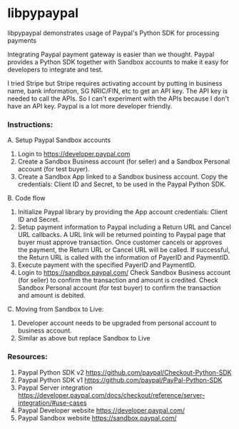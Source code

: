 # libpypaypal

libpypaypal demonstrates usage of Paypal's Python SDK for processing payments


Integrating Paypal payment gateway is easier than we thought. Paypal provides a Python SDK together with Sandbox accounts to make it easy for developers to integrate and test. 

I tried Stripe but Stripe requires activating account by putting in business name, bank information, SG NRIC/FIN, etc to get an API key. The API key is needed to call the APIs. So I can't experiment with the APIs because I don't have an API key. Paypal is a lot more developer friendly.


### Instructions:

A. Setup Paypal Sandbox accounts
1. Login to https://developer.paypal.com
2. Create a Sandbox Business account (for seller) and a Sandbox Personal account (for test buyer).
3. Create a Sandbox App linked to a Sandbox business account.
   Copy the credentials: Client ID and Secret, to be used in the Paypal Python SDK. 

B. Code flow
1. Initialize Paypal library by providing the App account credentials: Client ID and Secret.
2. Setup payment information to Paypal including a Return URL and Cancel URL callbacks.
   A URL link will be returned pointing to Paypal page that buyer must approve transaction.
   Once customer cancels or approves the payment, the Return URL or Cancel URL will be called.
   If successful, the Return URL is called with the information of PayerID and PaymentID.
3. Execute payment with the specified PayerID and PaymentID.
4. Login to https://sandbox.paypal.com/
   Check Sandbox Business account (for seller) to confirm the transaction and amount is credited.
   Check Sandbox Personal account (for test buyer) to confirm the transaction and amount is debited.

C. Moving from Sandbox to Live:
1. Developer account needs to be upgraded from personal account to business account.
2. Similar as above but replace Sandbox to Live


### Resources:

1. Paypal Python SDK v2 https://github.com/paypal/Checkout-Python-SDK
2. Paypal Python SDK v1 https://github.com/paypal/PayPal-Python-SDK
3. Paypal Server integration https://developer.paypal.com/docs/checkout/reference/server-integration/#use-cases
4. Paypal Developer website https://developer.paypal.com/
5. Paypal Sandbox website https://sandbox.paypal.com/


